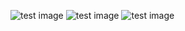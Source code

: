 ![test image](http://www.kartinkijane.ru/pic/201304/1920x1200/kartinkijane.ru-15599.jpg)
![test image](http://www.kartinki.me/pic/201208/1600x1200/kartinki.me-6463.jpg)
![test image](https://s1.1zoom.ru/b5050/709/293555-alexfas01_1920x1200.jpg)